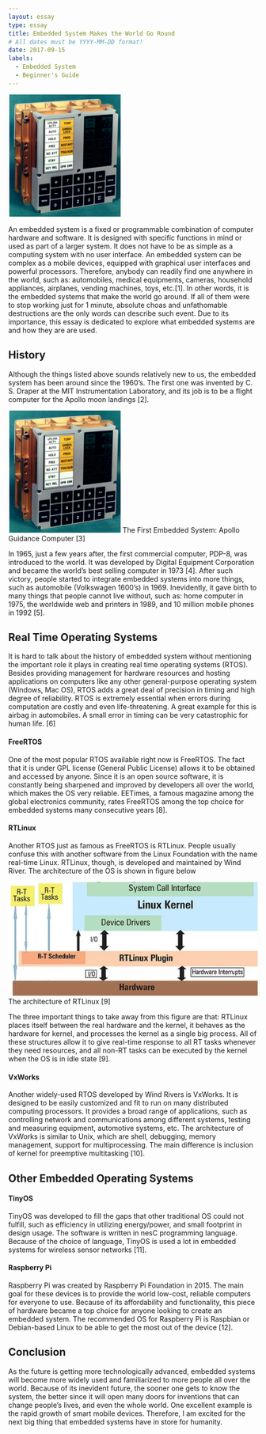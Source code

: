 ```yaml
---
layout: essay
type: essay
title: Embedded System Makes the World Go Round
# All dates must be YYYY-MM-DD format!
date: 2017-09-15
labels:
  - Embedded System
  - Beginner's Guide
---
```


<img class="ui medium left floated image" src="../images/embeddedsystem1.png">

An embedded system is a fixed or programmable combination of computer hardware and software. It is designed with specific functions in mind or used as part of a larger system. It does not have to be as simple as a computing system with no user interface. An embedded system can be complex as a mobile devices, equipped with graphical user interfaces and powerful processors. Therefore, anybody can readily find one anywhere in the world, such as:  automobiles, medical equipments, cameras, household appliances, airplanes, vending machines, toys, etc.[1]. In other words, it is the embedded systems that make the world go around. If all of them were to stop working just for 1 minute, absolute choas and unfathomable destructions are the only words can describe such event. Due to its importance, this essay is dedicated to explore what embedded systems are and how they are are used.

## History

Although the things listed above sounds relatively new to us, the embedded system has been around since the 1960’s. The first one was invented by C. S. Draper at the MIT Instrumentation Laboratory, and its job is to be a flight computer for the Apollo moon landings [2].

<img class="ui medium left floated image" src="../images/embeddedsystem1.png">
The First Embedded System: Apollo Guidance Computer [3]

In 1965, just a few years after, the first commercial computer, PDP-8, was introduced to the world. It was developed by Digital Equipment Corporation and became the world’s best selling computer in 1973 [4]. After such victory, people started to integrate embedded systems into more things, such as automobile (Volkswagen 1600’s) in 1969. Inevidently, it gave birth to many things that people cannot live without, such as: home computer in 1975, the worldwide web and printers in 1989, and 10 million mobile phones in 1992 [5].

## Real Time Operating Systems
It is hard to talk about the history of embedded system without mentioning the important role it plays in creating real time operating systems (RTOS). Besides providing management for hardware resources and hosting applications on computers like any other general-purpose operating system (Windows, Mac OS), RTOS adds a great deal of precision in timing and high degree of reliability. RTOS is extremely essential when errors during computation are costly and even life-threatening. A great example for this is airbag in automobiles. A small error in timing can be very catastrophic for human life. [6]

#### FreeRTOS
One of the most popular RTOS available right now is FreeRTOS. The fact that it is under GPL license (General Public License) allows it to be  obtained and accessed by anyone. Since it is an open source software, it is constantly being sharpened and improved by developers all over the world, which makes the OS very reliable. EETimes, a famous magazine among the global electronics community, rates FreeRTOS among the top choice for embedded systems many consecutive years [8].

#### RTLinux
Another RTOS just as famous as FreeRTOS is RTLinux. People usually confuse this with another software from the Linux Foundation with the name real-time Linux. RTLinux, though, is developed and maintained by Wind River. The architecture of the OS is shown in figure below

<img class="ui medium left floated image" src="../images/embeddedsystem2.png">
The architecture of RTLinux [9]

The three important things to take away from this figure are that: RTLinux places itself between the real hardware and the kernel, it behaves as the hardware for kernel, and processes the kernel as a single big process. All of these structures allow it to give real-time response to all RT tasks whenever they need resources, and all non-RT tasks can be executed by the kernel when the OS is in idle state [9].

#### VxWorks
Another widely-used RTOS developed by Wind Rivers is VxWorks. It is designed to be easily customized and fit to run on many distributed computing processors. It provides a broad range of applications, such as controlling network and communications among different systems, testing and measuring equipment, automotive systems, etc.
The architecture of VxWorks is similar to Unix, which are shell, debugging, memory management, support for multiprocessing.  The main difference is inclusion of kernel for preemptive multitasking [10].

## Other Embedded Operating Systems
#### TinyOS
TinyOS was developed to fill the gaps that other traditional OS could not fulfill, such as efficiency in utilizing energy/power, and small footprint in design usage. The software is written in nesC programming language. Because of the choice of language, TinyOS is used a lot in embedded systems for wireless sensor networks [11].

#### Raspberry Pi
Raspberry Pi was created by Raspberry Pi Foundation in 2015. The main goal for these devices is to provide the world low-cost, reliable computers for everyone to use. Because of its affordability and functionality, this piece of hardware became a top choice for anyone looking to create an embedded system. The recommended OS for Raspberry Pi is Raspbian or Debian-based Linux to be able to get the most out of the device [12].

## Conclusion
As the future is getting more technologically advanced, embedded systems will become more widely used and familiarized to more people all over the world. Because of its inevident future, the sooner one gets to know the system, the better since it will open many doors for inventions that can change people’s lives, and even the whole world. One excellent example is the rapid growth of smart mobile devices. Therefore, I am excited for the next big thing that embedded systems have in store for humanity.
